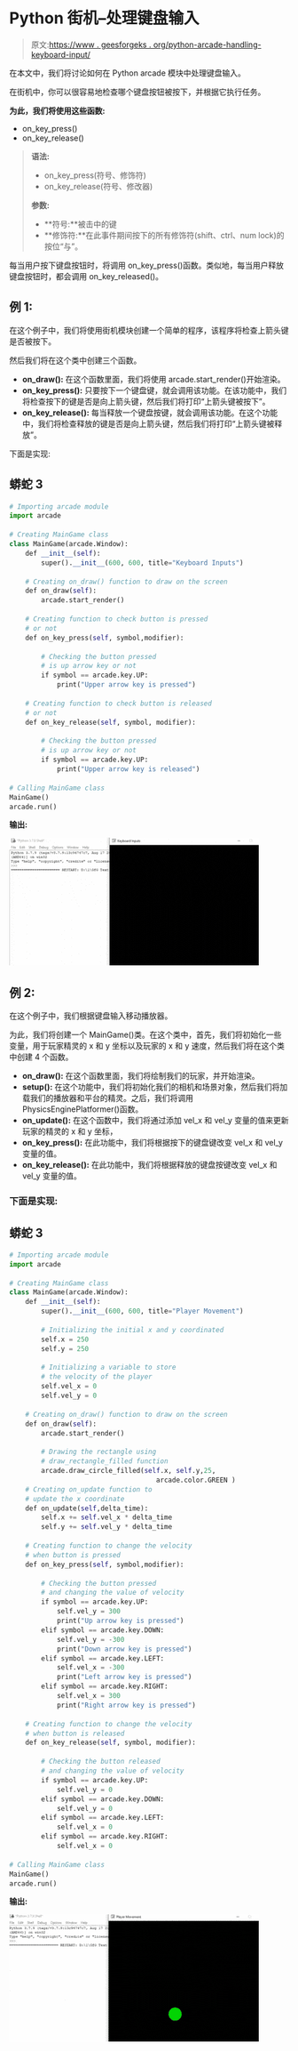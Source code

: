 # Python 街机–处理键盘输入

> 原文:[https://www . geesforgeks . org/python-arcade-handling-keyboard-input/](https://www.geeksforgeeks.org/python-arcade-handling-keyboard-input/)

在本文中，我们将讨论如何在 Python arcade 模块中处理键盘输入。

在街机中，你可以很容易地检查哪个键盘按钮被按下，并根据它执行任务。

**为此，我们将使用这些函数:**

*   on_key_press()
*   on_key_release()

> **语法:**
> 
> *   on_key_press(符号、修饰符)
> *   on_key_release(符号、修改器)
> 
> **参数:**
> 
> *   **符号:**被击中的键
> *   **修饰符:**在此事件期间按下的所有修饰符(shift、ctrl、num lock)的按位“与”。

每当用户按下键盘按钮时，将调用 on_key_press()函数。类似地，每当用户释放键盘按钮时，都会调用 on_key_released()。

## 例 1:

在这个例子中，我们将使用街机模块创建一个简单的程序，该程序将检查上箭头键是否被按下。

然后我们将在这个类中创建三个函数。

*   **on_draw():** 在这个函数里面，我们将使用 arcade.start_render()开始渲染。
*   **on_key_press():** 只要按下一个键盘键，就会调用该功能。在该功能中，我们将检查按下的键是否是向上箭头键，然后我们将打印“上箭头键被按下”。
*   **on_key_release():** 每当释放一个键盘按键，就会调用该功能。在这个功能中，我们将检查释放的键是否是向上箭头键，然后我们将打印“上箭头键被释放”。

下面是实现:

## 蟒蛇 3

```py
# Importing arcade module
import arcade

# Creating MainGame class       
class MainGame(arcade.Window):
    def __init__(self):
        super().__init__(600, 600, title="Keyboard Inputs")

    # Creating on_draw() function to draw on the screen
    def on_draw(self):
        arcade.start_render()

    # Creating function to check button is pressed
    # or not
    def on_key_press(self, symbol,modifier):

        # Checking the button pressed
        # is up arrow key or not
        if symbol == arcade.key.UP:
            print("Upper arrow key is pressed")

    # Creating function to check button is released
    # or not
    def on_key_release(self, symbol, modifier):

        # Checking the button pressed
        # is up arrow key or not
        if symbol == arcade.key.UP:
            print("Upper arrow key is released")

# Calling MainGame class       
MainGame()
arcade.run()
```

**输出:**

![](img/f9f7a79495a83ddfaf0abb803a1a71a5.png)

## 例 2:

在这个例子中，我们根据键盘输入移动播放器。

为此，我们将创建一个 MainGame()类。在这个类中，首先，我们将初始化一些变量，用于玩家精灵的 x 和 y 坐标以及玩家的 x 和 y 速度，然后我们将在这个类中创建 4 个函数。

*   **on_draw():** 在这个函数里面，我们将绘制我们的玩家，并开始渲染。
*   **setup():** 在这个功能中，我们将初始化我们的相机和场景对象，然后我们将加载我们的播放器和平台的精灵。之后，我们将调用 PhysicsEnginePlatformer()函数。
*   **on_update():** 在这个函数中，我们将通过添加 vel_x 和 vel_y 变量的值来更新玩家的精灵的 x 和 y 坐标，
*   **on_key_press():** 在此功能中，我们将根据按下的键盘键改变 vel_x 和 vel_y 变量的值。
*   **on_key_release():** 在此功能中，我们将根据释放的键盘按键改变 vel_x 和 vel_y 变量的值。

### 下面是实现:

## 蟒蛇 3

```py
# Importing arcade module
import arcade

# Creating MainGame class       
class MainGame(arcade.Window):
    def __init__(self):
        super().__init__(600, 600, title="Player Movement")

        # Initializing the initial x and y coordinated
        self.x = 250 
        self.y = 250

        # Initializing a variable to store
        # the velocity of the player
        self.vel_x = 0
        self.vel_y = 0

    # Creating on_draw() function to draw on the screen
    def on_draw(self):
        arcade.start_render()

        # Drawing the rectangle using
        # draw_rectangle_filled function
        arcade.draw_circle_filled(self.x, self.y,25,
                                     arcade.color.GREEN )
    # Creating on_update function to
    # update the x coordinate
    def on_update(self,delta_time):
        self.x += self.vel_x * delta_time
        self.y += self.vel_y * delta_time

    # Creating function to change the velocity
    # when button is pressed
    def on_key_press(self, symbol,modifier):

        # Checking the button pressed
        # and changing the value of velocity
        if symbol == arcade.key.UP:
            self.vel_y = 300
            print("Up arrow key is pressed")
        elif symbol == arcade.key.DOWN:
            self.vel_y = -300
            print("Down arrow key is pressed")
        elif symbol == arcade.key.LEFT:
            self.vel_x = -300
            print("Left arrow key is pressed")
        elif symbol == arcade.key.RIGHT:
            self.vel_x = 300
            print("Right arrow key is pressed")

    # Creating function to change the velocity
    # when button is released
    def on_key_release(self, symbol, modifier):

        # Checking the button released
        # and changing the value of velocity
        if symbol == arcade.key.UP:
            self.vel_y = 0
        elif symbol == arcade.key.DOWN:
            self.vel_y = 0
        elif symbol == arcade.key.LEFT:
            self.vel_x = 0
        elif symbol == arcade.key.RIGHT:
            self.vel_x = 0

# Calling MainGame class       
MainGame()
arcade.run()
```

**输出:**

![](img/7675f3baa8e78203f300b8758992a9d5.png)